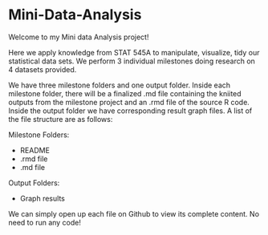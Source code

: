 # Mini-Data-Analysis

Welcome to my Mini data Analysis project! 

Here we apply knowledge from STAT 545A to manipulate, visualize, tidy our statistical data sets. We perform 3 individual milestones doing research on 4 datasets provided.

We have three milestone folders and one output folder. Inside each milestone folder, there will be a finalized .md file containing the kniited outputs from the milestone project and an .rmd file of the source R code. Inside the output folder we have corresponding result graph files. A list of the file structure are as follows:

Milestone Folders:
+ README
+ .rmd file
+ .md file

Output Folders:
+ Graph results

We can simply open up each file on Github to view its complete content. No need to run any code!
